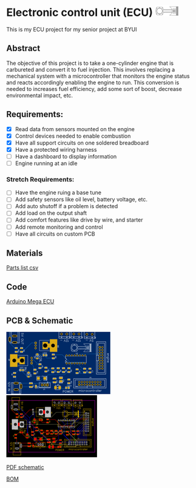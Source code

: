 # Electronic control unit (ECU) ![Image of pistion](Images/piston_sm.png)
This is my ECU project for my senior project at BYUI

## Abstract
The objective of this project is to take a one-cylinder engine that is carbureted and convert it to fuel injection. This involves replacing a mechanical system with a microcontroller that monitors the engine status and reacts accordingly enabling the engine to run. This conversion is needed to increases fuel efficiency, add some sort of boost, decrease environmental impact, etc.

## Requirements:
 - [x] 	Read data from sensors mounted on the engine
 - [x] 	Control devices needed to enable combustion
 - [x] 	Have all support circuits on one soldered breadboard
 - [x] 	Have a protected wiring harness
 - [ ] 	Have a dashboard to display information
 - [ ] 	Engine running at an idle
### Stretch Requirements:
 - [ ]	Have the engine ruing a base tune 
 - [ ]	Add safety sensors like oil level, battery voltage, etc.
 - [ ]	Add auto shutoff if a problem is detected
 - [ ]	Add load on the output shaft
 - [ ]	Add comfort features like drive by wire, and starter
 - [ ]	Add remote monitoring and control
 - [ ]  Have all circuits on custom PCB

## Materials
[Parts list csv](parts/sinor%20project.csv)

## Code
[Arduino Mega ECU](ECU.ino)

## PCB & Schematic
![PCB Image](PCB%20%26%20schematic/PCB.PNG) ![PCB Image](PCB%20%26%20schematic/PCB2.png)

[PDF schematic](PCB%20%26%20schematic/Schematic_ECUs_2020-06-15_18-41-38.pdf)

[BOM](PCB%20%26%20schematic/BOM.csv)
